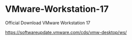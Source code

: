 # VMware-Workstation-17
Official Download VMware Workstation 17

https://softwareupdate.vmware.com/cds/vmw-desktop/ws/
